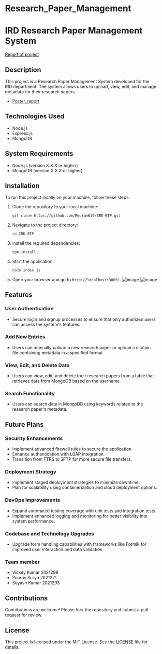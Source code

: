 # Research_Paper_Management

# IRD Research Paper Management System
[Report of project](https://github.com/Pourav619/IRD-BTP/blob/main/Vickey_BTP_Report.pdf)

## Description

This project is a Research Paper Management System developed for the IRD department. The system allows users to upload, view, edit, and manage metadata for their research papers.

- [Poster_report](https://github.com/Pourav619/IRD-BTP/blob/main/Poster_BTP.pdf)
## Technologies Used

- Node.js
- Express.js
- MongoDB

## System Requirements

- Node.js (version X.X.X or higher)
- MongoDB (version X.X.X or higher)

## Installation

To run this project locally on your machine, follow these steps:

1. Clone the repository to your local machine:
    ```sh
    git clone https://github.com/Pourav619/IRD-BTP.git
    ```

2. Navigate to the project directory:
    ```sh
    cd IRD-BTP
    ```

3. Install the required dependencies:
    ```sh
    npm install
    ```

4. Start the application:
    ```sh
    node index.js
    ```

5. Open your browser and go to `http://localhost:3000/`.
![image](https://github.com/Pourav619/IRD-BTP/assets/108173950/944f636f-10b0-4a60-a99c-49aa9580ae66)
![image](https://github.com/Pourav619/IRD-BTP/assets/108173950/0a400528-e43f-4dc8-a412-10bfbff5eb8f)


## Features

### User Authentication

- Secure login and signup processes to ensure that only authorized users can access the system's features.

### Add New Entries

- Users can manually upload a new research paper or upload a citation file containing metadata in a specified format.

### View, Edit, and Delete Data

- Users can view, edit, and delete their research papers from a table that retrieves data from MongoDB based on the username.

### Search Functionality

- Users can search data in MongoDB using keywords related to the research paper's metadata.

## Future Plans

### Security Enhancements

- Implement advanced firewall rules to secure the application.
- Enhance authentication with LDAP integration.
- Transition from FTPS to SFTP for more secure file transfers.

### Deployment Strategy

- Implement staged deployment strategies to minimize downtime.
- Plan for scalability using containerization and cloud deployment options.

### DevOps Improvements

- Expand automated testing coverage with unit tests and integration tests.
- Implement enhanced logging and monitoring for better visibility into system performance.

### Codebase and Technology Upgrades

- Upgrade form handling capabilities with frameworks like Formik for improved user interaction and data validation.
### Team member
- Vickey Kumar 2021299 
- Pourav Surya 2021271
- Suyash Kumar 2021293
## Contributions

Contributions are welcome! Please fork the repository and submit a pull request for review.

## License

This project is licensed under the MIT License. See the [LICENSE](LICENSE) file for details.
